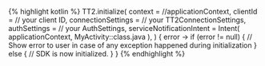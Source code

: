 {% highlight kotlin %}
TT2.initialize(
    context = //applicationContext,
    clientId = // your client ID,
    connectionSettings = // your TT2ConnectionSettings,
    authSettings = // your AuthSettings,
    serviceNotificationIntent = Intent(
        applicationContext,
        MyActivity::class.java
    ),
) { error ->
    if (error != null) {
        // Show error to user in case of any exception happened during initialization
    } else  {
        // SDK is now initialized.
    }
}
{% endhighlight %}